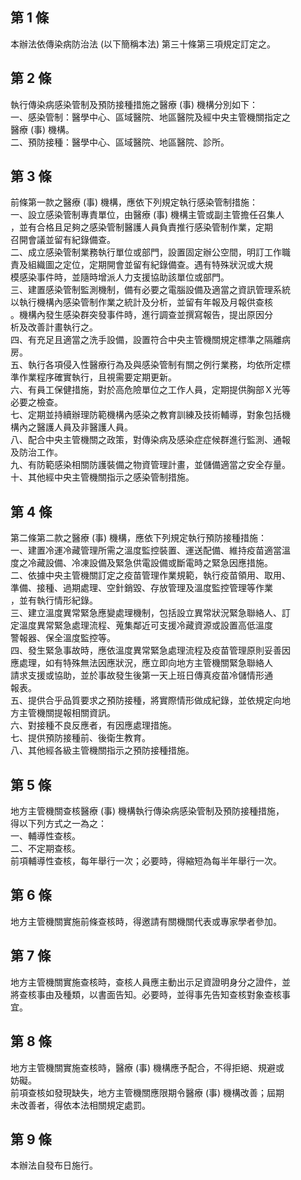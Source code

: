 第 1 條
-------
本辦法依傳染病防治法 (以下簡稱本法) 第三十條第三項規定訂定之。

第 2 條
-------
執行傳染病感染管制及預防接種措施之醫療 (事) 機構分別如下：  
一、感染管制：醫學中心、區域醫院、地區醫院及經中央主管機關指定之  
    醫療 (事) 機構。  
二、預防接種：醫學中心、區域醫院、地區醫院、診所。

第 3 條
-------
前條第一款之醫療 (事) 機構，應依下列規定執行感染管制措施：  
一、設立感染管制專責單位，由醫療 (事) 機構主管或副主管擔任召集人  
    ，並有合格且足夠之感染管制醫護人員負責推行感染管制作業，定期  
    召開會議並留有紀錄備查。  
二、成立感染管制業務執行單位或部門，設置固定辦公空間，明訂工作職  
    責及組織圖之定位，定期開會並留有紀錄備查。遇有特殊狀況或大規  
    模感染事件時，並隨時增派人力支援協助該單位或部門。  
三、建置感染管制監測機制，備有必要之電腦設備及適當之資訊管理系統  
    以執行機構內感染管制作業之統計及分析，並留有年報及月報供查核  
    。機構內發生感染群突發事件時，進行調查並撰寫報告，提出原因分  
    析及改善計畫執行之。  
四、有充足且適當之洗手設備，設置符合中央主管機關規定標準之隔離病  
    房。  
五、執行各項侵入性醫療行為及與感染管制有關之例行業務，均依所定標  
    準作業程序確實執行，且視需要定期更新。  
六、有員工保健措施，對於高危險單位之工作人員，定期提供胸部Ｘ光等  
    必要之檢查。  
七、定期並持續辦理防範機構內感染之教育訓練及技術輔導，對象包括機  
    構內之醫護人員及非醫護人員。  
八、配合中央主管機關之政策，對傳染病及感染症症候群進行監測、通報  
    及防治工作。  
九、有防範感染相關防護裝備之物資管理計畫，並儲備適當之安全存量。  
十、其他經中央主管機關指示之感染管制措施。

第 4 條
-------
第二條第二款之醫療 (事) 機構，應依下列規定執行預防接種措施：  
一、建置冷運冷藏管理所需之溫度監控裝置、運送配備、維持疫苗適當溫  
    度之冷藏設備、冷凍設備及緊急供電設備或斷電時之緊急因應措施。  
二、依據中央主管機關訂定之疫苗管理作業規範，執行疫苗領用、取用、  
    準備、接種、過期處理、空針銷毀、存放管理及溫度監控管理等作業  
    ，並有執行情形紀錄。  
三、建立溫度異常緊急應變處理機制，包括設立異常狀況緊急聯絡人、訂  
    定溫度異常緊急處理流程、蒐集鄰近可支援冷藏資源或設置高低溫度  
    警報器、保全溫度監控等。  
四、發生緊急事故時，應依溫度異常緊急處理流程及疫苗管理原則妥善因  
    應處理，如有特殊無法因應狀況，應立即向地方主管機關緊急聯絡人  
    請求支援或協助，並於事故發生後第一天上班日傳真疫苗冷儲情形通  
    報表。  
五、提供合乎品質要求之預防接種，將實際情形做成紀錄，並依規定向地  
    方主管機關提報相關資訊。  
六、對接種不良反應者，有因應處理措施。  
七、提供預防接種前、後衛生教育。  
八、其他經各級主管機關指示之預防接種措施。

第 5 條
-------
地方主管機關查核醫療 (事) 機構執行傳染病感染管制及預防接種措施，  
得以下列方式之一為之：  
一、輔導性查核。  
二、不定期查核。  
前項輔導性查核，每年舉行一次；必要時，得縮短為每半年舉行一次。

第 6 條
-------
地方主管機關實施前條查核時，得邀請有關機關代表或專家學者參加。

第 7 條
-------
地方主管機關實施查核時，查核人員應主動出示足資證明身分之證件，並  
將查核事由及種類，以書面告知。必要時，並得事先告知查核對象查核事  
宜。

第 8 條
-------
地方主管機關實施查核時，醫療 (事) 機構應予配合，不得拒絕、規避或  
妨礙。  
前項查核如發現缺失，地方主管機關應限期令醫療 (事) 機構改善；屆期  
未改善者，得依本法相關規定處罰。

第 9 條
-------
本辦法自發布日施行。

